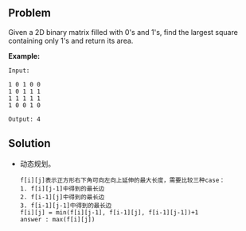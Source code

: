 ## Problem

Given a 2D binary matrix filled with 0's and 1's, find the largest square containing only 1's and return its area.

**Example:**

```
Input: 

1 0 1 0 0
1 0 1 1 1
1 1 1 1 1
1 0 0 1 0

Output: 4
```



## Solution

* 动态规划。

  ```
  f[i][j]表示正方形右下角可向左向上延伸的最大长度，需要比较三种case：
  1. f[i][j-1]中得到的最长边
  2. f[i-1][j]中得到的最长边
  3. f[i-1][j-1]中得到的最长边
  f[i][j] = min(f[i][j-1], f[i-1][j], f[i-1][j-1])+1
  answer : max(f[i][j])
  ```
